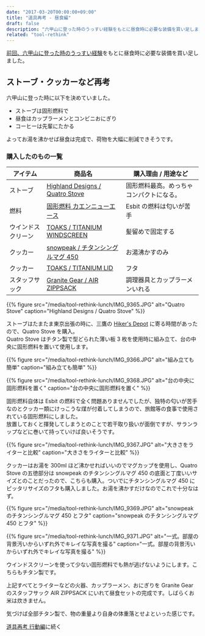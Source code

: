 ```yaml
---
date: "2017-03-20T00:00:00+09:00"
title: "道具再考 - 昼食編"
draft: false
description: "六甲山に登った時のうっすい経験をもとに昼食時に必要な装備を買い足しました。"
related: "tool-rethink"
---
```


<!--more-->

[前回、六甲山に登った時のうっすい経験](/post/first-climb/)をもとに昼食時に必要な装備を買い足しました。

## ストーブ・クッカーなど再考

六甲山に登った時に以下を決めていました。

- ストーブは固形燃料で
- 昼食はカップラーメンとコンビニおにぎり
- コーヒーは先輩にたかる

よってお湯を沸かせば昼食は完成で、荷物を大幅に削減できそうです。

### 購入したのもの一覧

| アイテム | 商品名 | 購入理由 / 用途など |
| ------ | ------ | ------ |
| ストーブ | [Highland Designs / Quatro Stove](http://hikersdepot.jp/products/1277.html/) | 固形燃料最高。めっちゃコンパクトになる。 |
| 燃料 | [固形燃料 カエンニューエース](https://www.amazon.co.jp/dp/B00U3B5Q78/) | Esbit の燃料は匂いが苦手 |
| ウインドスクリーン | [TOAKS / TITANIUM WINDSCREEN](https://www.toaksoutdoor.com/collections/accessory/products/wsc) | 髪留めで固定する |
| クッカー | [snowpeak / チタンシングルマグ 450](https://store.snowpeak.co.jp/item/10053) | お湯沸かすのみ |
| クッカー | [TOAKS / TITANIUM LID](https://www.toaksoutdoor.com/collections/accessory/products/lid-new) | フタ |
| スタッフサック | [Granite Gear / AIR ZIPPSACK](http://www.granitegear.com/air-zippsack.html) | 調理器具とカップラーメンいれる |


{{% figure src="/media/tool-rethink-lunch/IMG_9365.JPG" alt="Quatro Stove" caption="Highland Designs / Quatro Stove" %}}

ストーブはたまたま東京出張の時に、三鷹の [Hiker&#039;s Depot](http://hikersdepot.jp/) に寄る時間があったので、Quatro Stove を購入。  
Quatro Stove はチタン製で型どられた薄い板 3 枚を使用時に組み立て、台の中央に固形燃料を置いて使用します。

{{% figure src="/media/tool-rethink-lunch/IMG_9366.JPG" alt="組み立ても簡単" caption="組み立ても簡単" %}}

{{% figure src="/media/tool-rethink-lunch/IMG_9368.JPG" alt="台の中央に固形燃料を置く" caption="台の中央に固形燃料を置く" %}}

固形燃料自体は Esbit の燃料で全く問題ありませんでしたが、独特の匂いが苦手なのとクッカー類にけっこうな煤が付着してしまうので、旅館等の食事で使用されている固形燃料にしました。  
放置しておくと揮発してしまうとのことで若干取り扱いが面倒ですが、サランラップなどに巻いて持っていけば良いそうです。

{{% figure src="/media/tool-rethink-lunch/IMG_9367.JPG" alt="大きさをライターと比較" caption="大きさをライターと比較" %}}

クッカーはお湯を 300ml ほど沸かせればいいのでマグカップを使用し、Quatro Stove の五徳部分は snowpeak のチタンシングルマグ 450 の底面と丁度いいサイズとのことだったので、こちらも購入。ついでにチタンシングルマグ 450 にピッタリサイズのフタも購入しました。お湯を沸かすだけなのでこれで十分なはず。

{{% figure src="/media/tool-rethink-lunch/IMG_9369.JPG" alt="snowpeak のチタンシングルマグ 450 とフタ" caption="snowpeak のチタンシングルマグ 450 とフタ" %}}

{{% figure src="/media/tool-rethink-lunch/IMG_9371.JPG" alt="一式。部屋の背景汚いからいずれ外でキレイな写真を撮る" caption="一式。部屋の背景汚いからいずれ外でキレイな写真を撮る" %}}

ウインドスクリーンを使って少ない固形燃料でも熱が逃げないようにします。こちらもチタン製です。

上記すべてとライターなどの火器、カップラーメン、おにぎりを Granite Gear のスタッフサック AIR ZIPPSACK にいれて昼食セットの完成です。しばらくお米は炊きません。

気づけば全部チタン製で、物の重量より自身の体重落とせよといった感じです。

[道具再考 行動編](/post/tool-rethink-backpack/)に続く
